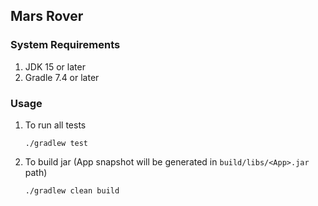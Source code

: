 ## Mars Rover



### System Requirements

1. JDK 15 or later
2. Gradle 7.4 or later

### Usage

1. To run all tests
    ```shell
    ./gradlew test
    ```
2. To build jar (App snapshot will be generated in `build/libs/<App>.jar` path)
   ```shell
   ./gradlew clean build
   ```
